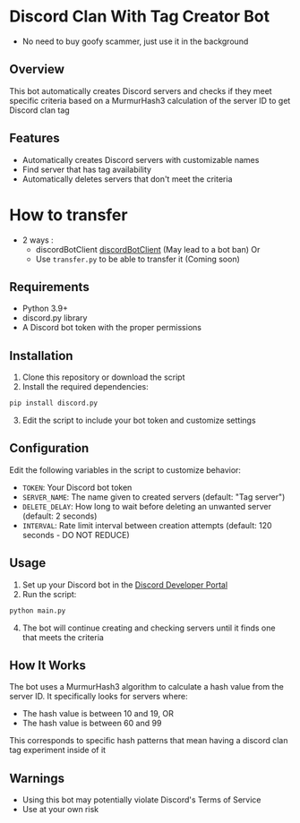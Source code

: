 # Discord Clan With Tag Creator Bot

- No need to buy goofy scammer, just use it in the background
  
## Overview

This bot automatically creates Discord servers and checks if they meet specific criteria based on a MurmurHash3 calculation of the server ID to get Discord clan tag
 
## Features

- Automatically creates Discord servers with customizable names
- Find server that has tag availability
- Automatically deletes servers that don't meet the criteria

# How to transfer

- 2 ways :
  - discordBotClient [discordBotClient](https://github.com/aiko-chan-ai/DiscordBotClient) (May lead to a bot ban)
Or
  - Use `transfer.py` to be able to transfer it (Coming soon)

## Requirements

- Python 3.9+
- discord.py library
- A Discord bot token with the proper permissions

## Installation

1. Clone this repository or download the script
2. Install the required dependencies:

```bash
pip install discord.py
```

3. Edit the script to include your bot token and customize settings

## Configuration

Edit the following variables in the script to customize behavior:

- `TOKEN`: Your Discord bot token
- `SERVER_NAME`: The name given to created servers (default: "Tag server")
- `DELETE_DELAY`: How long to wait before deleting an unwanted server (default: 2 seconds)
- `INTERVAL`: Rate limit interval between creation attempts (default: 120 seconds - DO NOT REDUCE)

## Usage

1. Set up your Discord bot in the [Discord Developer Portal](https://discord.com/developers/applications)
2. Run the script:

```bash
python main.py
```

4. The bot will continue creating and checking servers until it finds one that meets the criteria

## How It Works

The bot uses a MurmurHash3 algorithm to calculate a hash value from the server ID. It specifically looks for servers where:
- The hash value is between 10 and 19, OR
- The hash value is between 60 and 99

This corresponds to specific hash patterns that mean having a discord clan tag experiment inside of it

## Warnings

- Using this bot may potentially violate Discord's Terms of Service
- Use at your own risk
